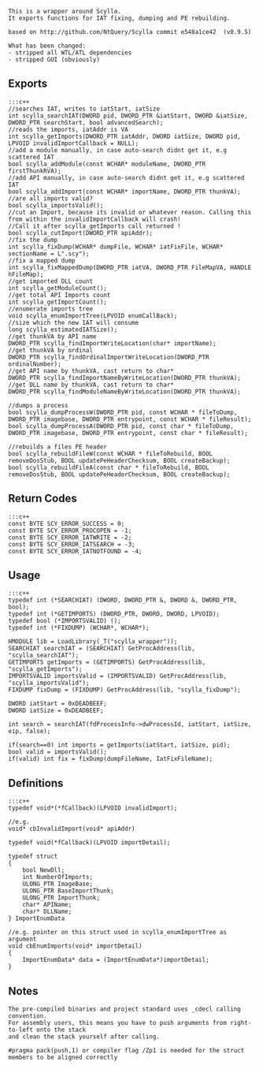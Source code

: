 ```
This is a wrapper around Scylla. 
It exports functions for IAT fixing, dumping and PE rebuilding.

based on http://github.com/NtQuery/Scylla commit e548a1ce42  (v0.9.5)

What has been changed:
- stripped all WTL/ATL dependencies
- stripped GUI (obviously)
```

## Exports ##
    :::c++
    //searches IAT, writes to iatStart, iatSize
    int scylla_searchIAT(DWORD pid, DWORD_PTR &iatStart, DWORD &iatSize, DWORD_PTR searchStart, bool advancedSearch); 
    //reads the imports, iatAddr is VA
    int scylla_getImports(DWORD_PTR iatAddr, DWORD iatSize, DWORD pid, LPVOID invalidImportCallback = NULL);
    //add a module manually, in case auto-search didnt get it, e.g scattered IAT
    bool scylla_addModule(const WCHAR* moduleName, DWORD_PTR firstThunkRVA);
    //add API manually, in case auto-search didnt get it, e.g scattered IAT
    bool scylla_addImport(const WCHAR* importName, DWORD_PTR thunkVA);
    //are all imports valid?
    bool scylla_importsValid();
    //cut an Import, because its invalid or whatever reason. Calling this from within the invalidImportCallback will crash! 
    //Call it after scylla_getImports call returned !
    bool scylla_cutImport(DWORD_PTR apiAddr);
    //fix the dump
    int scylla_fixDump(WCHAR* dumpFile, WCHAR* iatFixFile, WCHAR* sectionName = L".scy");
    //fix a mapped dump
    int scylla_fixMappedDump(DWORD_PTR iatVA, DWORD_PTR FileMapVA, HANDLE hFileMap); 
    //get imported DLL count
    int scylla_getModuleCount();
    //get total API Imports count
    int scylla_getImportCount();
    //enumerate imports tree
    void scylla_enumImportTree(LPVOID enumCallBack);
    //size which the new IAT will consume
    long scylla_estimatedIATSize();
    //get thunkVA by API name
    DWORD_PTR scylla_findImportWriteLocation(char* importName);
    //get thunkVA by ordinal
    DWORD_PTR scylla_findOrdinalImportWriteLocation(DWORD_PTR ordinalNumber);
    //get API name by thunkVA, cast return to char*
    DWORD_PTR scylla_findImportNameByWriteLocation(DWORD_PTR thunkVA);
    //get DLL name by thunkVA, cast return to char*
    DWORD_PTR scylla_findModuleNameByWriteLocation(DWORD_PTR thunkVA);
    
    //dumps a process
    bool scylla_dumpProcessW(DWORD_PTR pid, const WCHAR * fileToDump, DWORD_PTR imagebase, DWORD_PTR entrypoint, const WCHAR * fileResult);
    bool scylla_dumpProcessA(DWORD_PTR pid, const char * fileToDump, DWORD_PTR imagebase, DWORD_PTR entrypoint, const char * fileResult);
    
    //rebuilds a files PE header
    bool scylla_rebuildFileW(const WCHAR * fileToRebuild, BOOL removeDosStub, BOOL updatePeHeaderChecksum, BOOL createBackup);
    bool scylla_rebuildFileA(const char * fileToRebuild, BOOL removeDosStub, BOOL updatePeHeaderChecksum, BOOL createBackup);

## Return Codes ##
    :::c++
    const BYTE SCY_ERROR_SUCCESS = 0;
    const BYTE SCY_ERROR_PROCOPEN = -1;
    const BYTE SCY_ERROR_IATWRITE = -2;
    const BYTE SCY_ERROR_IATSEARCH = -3;
    const BYTE SCY_ERROR_IATNOTFOUND = -4;

## Usage ##
    :::c++
    typedef int (*SEARCHIAT) (DWORD, DWORD_PTR &, DWORD &, DWORD_PTR, bool);
    typedef int (*GETIMPORTS) (DWORD_PTR, DWORD, DWORD, LPVOID);
    typedef bool (*IMPORTSVALID) ();
    typedef int (*FIXDUMP) (WCHAR*, WCHAR*);
    
    HMODULE lib = LoadLibrary(_T("scylla_wrapper"));
    SEARCHIAT searchIAT = (SEARCHIAT) GetProcAddress(lib, "scylla_searchIAT");
    GETIMPORTS getImports = (GETIMPORTS) GetProcAddress(lib, "scylla_getImports");
    IMPORTSVALID importsValid = (IMPORTSVALID) GetProcAddress(lib, "scylla_importsValid");
    FIXDUMP fixDump = (FIXDUMP) GetProcAddress(lib, "scylla_fixDump");
    
    DWORD iatStart = 0xDEADBEEF;
    DWORD iatSize = 0xDEADBEEF;
    
    int search = searchIAT(fdProcessInfo->dwProcessId, iatStart, iatSize, eip, false);
    
    if(search==0) int imports = getImports(iatStart, iatSize, pid);
    bool valid = importsValid();
    if(valid) int fix = fixDump(dumpFileName, IatFixFileName);

## Definitions ##
    :::c++
    typedef void*(*fCallback)(LPVOID invalidImport);
    
    //e.g.
    void* cbInvalidImport(void* apiAddr)
    
    typedef void(*fCallback)(LPVOID importDetail);

    typedef struct
    {
        bool NewDll;
        int NumberOfImports;
        ULONG_PTR ImageBase;
        ULONG_PTR BaseImportThunk;
        ULONG_PTR ImportThunk;
        char* APIName;
        char* DLLName;
    } ImportEnumData

    //e.g. pointer on this struct used in scylla_enumImportTree as argument
    void cbEnumImports(void* importDetail)
    {
        ImportEnumData* data = (ImportEnumData*)importDetail;
    }

## Notes ##
```
The pre-compiled binaries and project standard uses _cdecl calling convention.
For assembly users, this means you have to push arguments from right-to-left onto the stack
and clean the stack yourself after calling.

#pragma pack(push,1) or compiler flag /Zp1 is needed for the struct members to be aligned correctly

```

